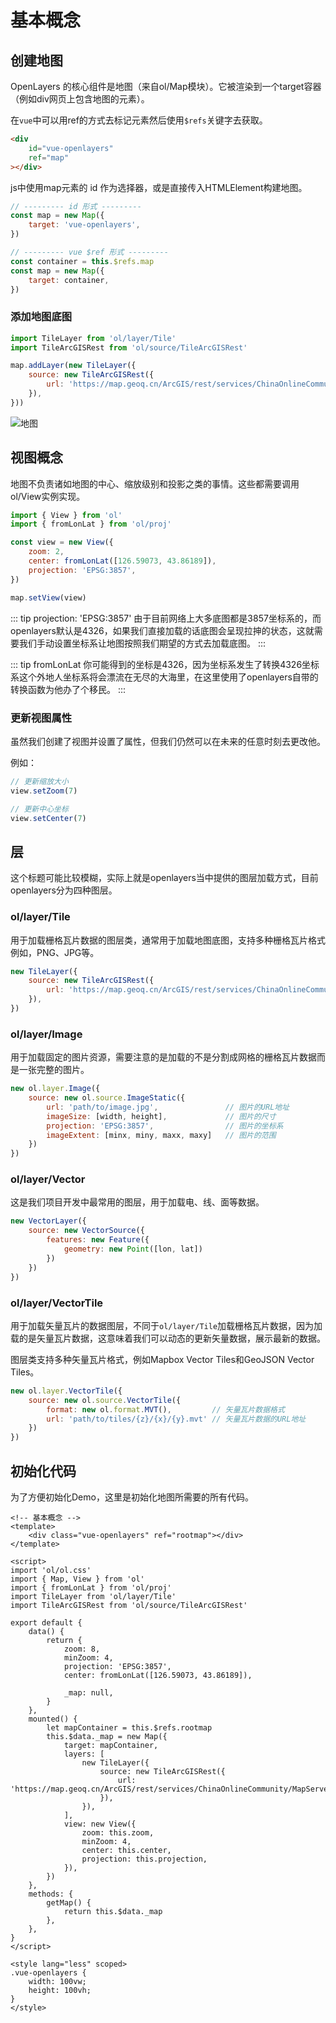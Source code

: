# 基本概念

## 创建地图
OpenLayers 的核心组件是地图（来自ol/Map模块）。它被渲染到一个target容器（例如div网页上包含地图的元素）。

在`vue`中可以用ref的方式去标记元素然后使用`$refs`关键字去获取。

``` html
<div
    id="vue-openlayers"
    ref="map"
></div>
```

js中使用map元素的 id 作为选择器，或是直接传入HTMLElement构建地图。

``` js
// --------- id 形式 ---------
const map = new Map({
    target: 'vue-openlayers',
})

// --------- vue $ref 形式 ---------
const container = this.$refs.map
const map = new Map({
    target: container,
})
```

### 添加地图底图
``` js
import TileLayer from 'ol/layer/Tile'
import TileArcGISRest from 'ol/source/TileArcGISRest'

map.addLayer(new TileLayer({
    source: new TileArcGISRest({
        url: 'https://map.geoq.cn/ArcGIS/rest/services/ChinaOnlineCommunity/MapServer',
    }),
}))
```

![地图](/images/map-init.jpg)

## 视图概念

地图不负责诸如地图的中心、缩放级别和投影之类的事情。这些都需要调用ol/View实例实现。
``` js
import { View } from 'ol'
import { fromLonLat } from 'ol/proj'

const view = new View({
    zoom: 2,
    center: fromLonLat([126.59073, 43.86189]),
    projection: 'EPSG:3857',
})

map.setView(view)
```

::: tip projection: 'EPSG:3857'
由于目前网络上大多底图都是3857坐标系的，而openlayers默认是4326，如果我们直接加载的话底图会呈现拉抻的状态，这就需要我们手动设置坐标系让地图按照我们期望的方式去加载底图。
:::

::: tip fromLonLat
你可能得到的坐标是4326，因为坐标系发生了转换4326坐标系这个外地人坐标系将会漂流在无尽的大海里，在这里使用了openlayers自带的转换函数为他办了个移民。
:::

### 更新视图属性
虽然我们创建了视图并设置了属性，但我们仍然可以在未来的任意时刻去更改他。

例如：
``` js
// 更新缩放大小
view.setZoom(7)

// 更新中心坐标
view.setCenter(7)
```

## 层
这个标题可能比较模糊，实际上就是openlayers当中提供的图层加载方式，目前openlayers分为四种图层。

### ol/layer/Tile

用于加载栅格瓦片数据的图层类，通常用于加载地图底图，支持多种栅格瓦片格式例如，PNG、JPG等。

```js
new TileLayer({
    source: new TileArcGISRest({
        url: 'https://map.geoq.cn/ArcGIS/rest/services/ChinaOnlineCommunity/MapServer',
    }),
})
```

### ol/layer/Image
    
用于加载固定的图片资源，需要注意的是加载的不是分割成网格的栅格瓦片数据而是一张完整的图片。

```js
new ol.layer.Image({
    source: new ol.source.ImageStatic({
        url: 'path/to/image.jpg',               // 图片的URL地址
        imageSize: [width, height],             // 图片的尺寸
        projection: 'EPSG:3857',                // 图片的坐标系
        imageExtent: [minx, miny, maxx, maxy]   // 图片的范围
    })
})
```
### ol/layer/Vector
    
这是我们项目开发中最常用的图层，用于加载电、线、面等数据。

```js
new VectorLayer({
    source: new VectorSource({
        features: new Feature({
            geometry: new Point([lon, lat])
        })
    })
})
```
### ol/layer/VectorTile

用于加载矢量瓦片的数据图层，不同于`ol/layer/Tile`加载栅格瓦片数据，因为加载的是矢量瓦片数据，这意味着我们可以动态的更新矢量数据，展示最新的数据。

图层类支持多种矢量瓦片格式，例如Mapbox Vector Tiles和GeoJSON Vector Tiles。

```js
new ol.layer.VectorTile({
    source: new ol.source.VectorTile({
        format: new ol.format.MVT(),         // 矢量瓦片数据格式
        url: 'path/to/tiles/{z}/{x}/{y}.mvt' // 矢量瓦片数据的URL地址
    })
})
```

## 初始化代码
为了方便初始化Demo，这里是初始化地图所需要的所有代码。
``` vue
<!-- 基本概念 -->
<template>
    <div class="vue-openlayers" ref="rootmap"></div>
</template>

<script>
import 'ol/ol.css'
import { Map, View } from 'ol'
import { fromLonLat } from 'ol/proj'
import TileLayer from 'ol/layer/Tile'
import TileArcGISRest from 'ol/source/TileArcGISRest'

export default {
    data() {
        return {
            zoom: 8,
            minZoom: 4,
            projection: 'EPSG:3857',
            center: fromLonLat([126.59073, 43.86189]),

            _map: null,
        }
    },
    mounted() {
        let mapContainer = this.$refs.rootmap
        this.$data._map = new Map({
            target: mapContainer,
            layers: [
                new TileLayer({
                    source: new TileArcGISRest({
                        url: 'https://map.geoq.cn/ArcGIS/rest/services/ChinaOnlineCommunity/MapServer',
                    }),
                }),
            ],
            view: new View({
                zoom: this.zoom,
                minZoom: 4,
                center: this.center,
                projection: this.projection,
            }),
        })
    },
    methods: {
        getMap() {
            return this.$data._map
        },
    },
}
</script>

<style lang="less" scoped>
.vue-openlayers {
    width: 100vw;
    height: 100vh;
}
</style>
```
